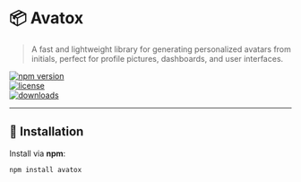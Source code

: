 # 📦 Avatox

> A fast and lightweight library for generating personalized avatars from initials, perfect for profile pictures, dashboards, and user interfaces.

[![npm version](https://img.shields.io/npm/v/your-library-name.svg)](https://www.npmjs.com/package/your-library-name)  
[![license](https://img.shields.io/npm/l/your-library-name.svg)](LICENSE)  
[![downloads](https://img.shields.io/npm/dm/your-library-name.svg)](https://www.npmjs.com/package/your-library-name)  

---

## 🚀 Installation

Install via **npm**:

```bash
npm install avatox




